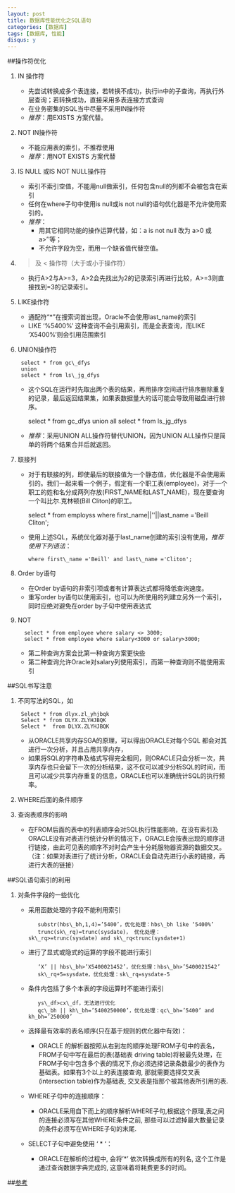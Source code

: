 ```yaml
---
layout: post
title: 数据库性能优化之SQL语句
categories: [数据库]
tags: [数据库, 性能]
disqus: y
---
```


##操作符优化
1. IN 操作符
    * 先尝试转换成多个表连接，若转换不成功，执行in中的子查询，再执行外层查询；若转换成功，直接采用多表连接方式查询
    * 在业务密集的SQL当中尽量不采用IN操作符
    * _推荐_：用EXISTS 方案代替。
2. NOT IN操作符
    * 不能应用表的索引，不推荐使用
    * _推荐_：用NOT EXISTS 方案代替
3. IS NULL 或IS NOT NULL操作符
    * 索引不索引空值，不能用null做索引，任何包含null的列都不会被包含在索引
    * 任何在where子句中使用is null或is not null的语句优化器是不允许使用索引的。
    * _推荐_：
        * 用其它相同功能的操作运算代替，如：a is not null 改为 a>0 或a>’’等；          
        * 不允许字段为空，而用一个缺省值代替空值。
4. > 及 < 操作符（大于或小于操作符）
    * 执行A>2与A>=3，A>2会先找出为2的记录索引再进行比较，A>=3则直接找到=3的记录索引。
5. LIKE操作符
    * 通配符“*”在搜索词首出现，Oracle不会使用last_name的索引
    * LIKE ‘%5400%’ 这种查询不会引用索引，而是全表查询，而LIKE ‘X5400%’则会引用范围索引
6. UNION操作符

        select * from gc\_dfys 
        union 
        select * from ls\_jg_dfys

   * 这个SQL在运行时先取出两个表的结果，再用排序空间进行排序删除重复的记录，最后返回结果集，如果表数据量大的话可能会导致用磁盘进行排序。

        select * from gc_dfys 
        union all 
        select * from ls_jg_dfys

   * _推荐_：采用UNION ALL操作符替代UNION，因为UNION ALL操作只是简单的将两个结果合并后就返回。   

7. 联接列
   * 对于有联接的列，即使最后的联接值为一个静态值，优化器是不会使用索引的。我们一起来看一个例子，假定有一个职工表(employee)，对于一个职工的姓和名分成两列存放(FIRST\_NAME和LAST\_NAME)，现在要查询一个叫比尔.克林顿(Bill Cliton)的职工。  

        select * from employss where first\_name||''||last\_name ='Beill Cliton';

   * 使用上述SQL，系统优化器对基于last\_name创建的索引没有使用，_推荐使用下列语法_：

         where first\_name ='Beill' and last\_name ='Cliton';


8. Order by语句    
    * 在Order by语句的非索引项或者有计算表达式都将降低查询速度。
    * 重写order by语句以使用索引，也可以为所使用的列建立另外一个索引，同时应绝对避免在order by子句中使用表达式

9. NOT

         select * from employee where salary <> 3000;
         select * from employee where salary<3000 or salary>3000;
   * 第二种查询方案会比第一种查询方案更快些
   * 第二种查询允许Oracle对salary列使用索引，而第一种查询则不能使用索引

##SQL书写注意
1. 不同写法的SQL，如

        Select * from dlyx.zl_yhjbqk
        Select * from DLYX.ZLYHJBQK
        Select *  from DLYX.ZLYHJBQK
    * 从ORACLE共享内存SGA的原理，可以得出ORACLE对每个SQL 都会对其进行一次分析，并且占用共享内存，
    * 如果将SQL的字符串及格式写得完全相同，则ORACLE只会分析一次，共享内存也只会留下一次的分析结果，这不仅可以减少分析SQL的时间，而且可以减少共享内存重复的信息，ORACLE也可以准确统计SQL的执行频率。

2. WHERE后面的条件顺序
3. 查询表顺序的影响
    * 在FROM后面的表中的列表顺序会对SQL执行性能影响，在没有索引及ORACLE没有对表进行统计分析的情况下，ORACLE会按表出现的顺序进行链接，由此可见表的顺序不对时会产生十分耗服物器资源的数据交叉。（注：如果对表进行了统计分析，ORACLE会自动先进行小表的链接，再进行大表的链接）

##SQL语句索引的利用
1. 对条件字段的一些优化
   * 采用函数处理的字段不能利用索引

            substr(hbs\_bh,1,4)=’5400’，优化处理：hbs\_bh like ‘5400%’
            trunc(sk\_rq)=trunc(sysdate)， 优化处理：sk\_rq>=trunc(sysdate) and sk\_rq<trunc(sysdate+1)

   * 进行了显式或隐式的运算的字段不能进行索引

            ‘X’ || hbs\_bh>’X5400021452’，优化处理：hbs\_bh>’5400021542’
            sk\_rq+5=sysdate，优化处理：sk\_rq=sysdate-5

   * 条件内包括了多个本表的字段运算时不能进行索引

            ys\_df>cx\_df，无法进行优化 
            qc\_bh || kh\_bh=’5400250000’，优化处理：qc\_bh=’5400’ and kh_bh=’250000’

   * 选择最有效率的表名顺序(只在基于规则的优化器中有效)：
        * ORACLE 的解析器按照从右到左的顺序处理FROM子句中的表名，FROM子句中写在最后的表(基础表 driving table)将被最先处理，在FROM子句中包含多个表的情况下,你必须选择记录条数最少的表作为基础表。如果有3个以上的表连接查询, 那就需要选择交叉表(intersection table)作为基础表, 交叉表是指那个被其他表所引用的表.
   * WHERE子句中的连接顺序：
        * ORACLE采用自下而上的顺序解析WHERE子句,根据这个原理,表之间的连接必须写在其他WHERE条件之前, 那些可以过滤掉最大数量记录的条件必须写在WHERE子句的末尾.
   * SELECT子句中避免使用 ‘ * ‘：
        * ORACLE在解析的过程中, 会将’*’ 依次转换成所有的列名, 这个工作是通过查询数据字典完成的, 这意味着将耗费更多的时间。

##[参考](http://blog.jobbole.com/96996/)
